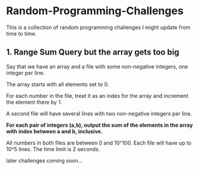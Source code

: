 # Random-Programming-Challenges
This is a collection of random programming challenges I might update from time to time.

## 1. Range Sum Query but the array gets too big

Say that we have an array and a file with some non-negative integers, one integer per line.

The array starts with all elements set to 0.

For each number in the file, treat it as an index for the array and increment the element there by 1.

A second file will have several lines with two non-negative integers per line.

**For each pair of integers (a,b), output the sum of the elements in the array with index between a and b, inclusive.**

All numbers in both files are between 0 and 10^100. Each file will have up to 10^5 lines. The time limit is 2 seconds.


later challenges coming soon...

